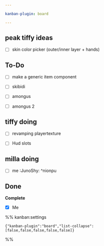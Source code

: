 ```yaml
---

kanban-plugin: board

---
```


## peak tiffy ideas

- [ ] skin color picker (outer/inner layer + hands)


## To-Do

- [ ] make a generic item component
- [ ] skibidi
- [ ] amongus
- [ ] amongus 2


## tiffy doing

- [ ] revamping playertexture
- [ ] Hud slots


## milla doing

- [ ] me :JunoShy: ^nionpu


## Done

**Complete**
- [x] Me




%% kanban:settings
```
{"kanban-plugin":"board","list-collapse":[false,false,false,false,false]}
```
%%

